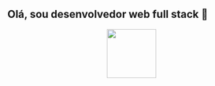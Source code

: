 ## Olá, sou desenvolvedor web full stack 👋

<div id="header" align="center">
  <img src="https://i.giphy.com/media/v1.Y2lkPTc5MGI3NjExcHBlejl1MjR5cXA4YzZzYXJia2w1b203OGx5b2N0YXhtNm0wanRnOSZlcD12MV9pbnRlcm5hbF9naWZfYnlfaWQmY3Q9Zw/Tz30dcgKE3GCTYpxol/giphy.gif" width="100"/>
</div

  
<!--
**GabrielHonegger/GabrielHonegger** is a ✨ _special_ ✨ repository because its `README.md` (this file) appears on your GitHub profile.

Here are some ideas to get you started:

- 🔭 I’m currently working on ...
- 🌱 I’m currently learning ...
- 👯 I’m looking to collaborate on ...
- 🤔 I’m looking for help with ...
- 💬 Ask me about ...
- 📫 How to reach me: ...
- 😄 Pronouns: ...
- ⚡ Fun fact: ...
-->
